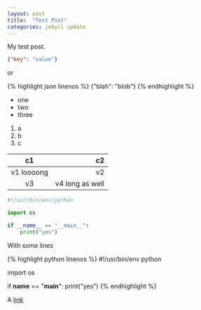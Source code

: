 ```yaml
---
layout: post
title:  "Test Post"
categories: jekyll update
---
```


My test post.

```json
{"key": "value"}
```

or

{% highlight json linenos %}
{"blah": "blob"}
{% endhighlight %}

- one
- two
- three


1. a
2. b
3. c


|c1|c2|
|:-:|-:|
|v1 loooong|v2|
|v3|v4 long as well|


```python
#!/usr/bin/env/python

import os

if __name__ == "__main__":
    print("yes")
```

With some lines

{% highlight python linenos %}
#!/usr/bin/env python

import os

if __name__ == "__main__":
    print("yes")
{% endhighlight %}


A [link](https://google.com)